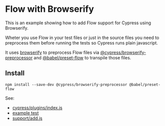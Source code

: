 # Flow with Browserify

This is an example showing how to add Flow support for Cypress using Browserify.

Wheter you use Flow in your test files or just in the source files you need to preprocess them before running the tests so Cypress runs plain javascript.

It uses [browserify](http://browserify.org/) to preprocess Flow files
via [@cypress/browserify-preprocessor](https://github.com/cypress-io/cypress-browserify-preprocessor)
and [@babel/preset-flow](https://github.com/babel/babel/tree/master/packages/babel-preset-flow) to transpile those files.

## Install
`npm install --save-dev @cypress/browserify-preprocessor @babel/preset-flow`

See:
- [cypress/plugins/index.js](cypress/plugins/index.js)
- [example test](cypress/integration/spec.js)
- [support/add.js](cypress/support/add.js)
